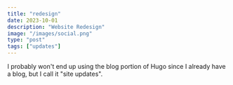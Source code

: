 ```yaml
---
title: "redesign"
date: 2023-10-01
description: "Website Redesign"
image: "/images/social.png"
type: "post"
tags: ["updates"]
---
```


I probably won't end up using the blog portion of Hugo since I already have a blog, but I call it "site updates".

